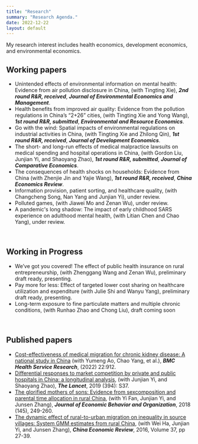 ```yaml
---
title: "Research"
summary: "Research Agenda."
date: 2022-12-22
layout: default
---
```

My research interest includes health economics, development economics, and environmental economics.

## Working papers
- Unintended effects of environmental information on mental health: Evidence from air pollution disclosure in China, (with Tingting Xie), ***2nd round R&R, received***, ***Journal of Environmental Economics and Management***.
- Health benefits from improved air quality: Evidence from the pollution regulations in China’s “2+26” cities, (with Tingting Xie and Yong Wang), ***1st round R&R, submitted***, ***Environmental and Resource Economics***.
- Go with the wind: Spatial impacts of environmental regulations on industrial activities in China, (with Tingting Xie and Zhilong Qin),  ***1st round R&R, received***, ***Journal of Development Economics***.
- The short- and long-run effects of medical malpractice lawsuits on medical spending and hospital operations in China, (with Gordon Liu, Junjian Yi, and Shaoyang Zhao), ***1st round R&R, submitted***, ***Journal of Comparative Economics***.
- The consequences of health shocks on households: Evidence from China (with Zhenjie Jin and Yajie Wang), ***1st round R&R, received***, ***China Economics Review***.
- Information provision, patient sorting, and healthcare quality, (with Changcheng Song, Nan Yang and Junjian Yi), under review.
- Polluted games, (with Jiawei Mo and Zenan Wu), under review.
- A pandemic's long shadow: The impact of early childhood SARS experience on adulthood mental health, (with Litian Chen and Chao Yang), under review.

&nbsp;
## Working in Progress

- We’ve got you covered! The effect of public health insurance on rural entrepreneurship, (with Zhenggang Wang and Zenan Wu), preliminary draft ready, presenting.
- Pay more for less: Effect of targeted lower cost sharing on healthcare utilization and expenditure (with Julie Shi and Wanyu Yang), preliminary draft ready, presenting.
- Long-term exposure to fine particulate matters and multiple chronic conditions, (with Runhao Zhao and Chong Liu), draft coming soon

&nbsp;
## Published papers

- [Cost-effectiveness of medical migration for chronic kidney disease: A national study in China](https://pubmed.ncbi.nlm.nih.gov/35831849/) (with Yumeng Ao, Chao Yang, et al.), ***BMC Health Service Research***, (2022) 22:912.
- [Differential responses to market competition by private and public hospitals in China: a longitudinal analysis](https://www.sciencedirect.com/science/article/pii/S0140673619323736), (with Junjian Yi, and Shaoyang Zhao), ***The Lancet***, 2019 (394): S37.
- [The glorified mothers of sons: Evidence from sexcomposition and parental time allocation in rural China](https://www.sciencedirect.com/science/article/pii/S0167268117303165),
(with Yi Fan, Junjian Yi, and Junsen Zhang), ***Journal of Economic Behavior and Organization***, 2018 (145), 249-260.
- [The dynamic effect of rural-to-urban migration on inequality in source villages: System GMM estimates from rural China](https://www.sciencedirect.com/science/article/pii/S1043951X15001145), (with Wei Ha, Junjian Yi, and Junsen Zhang), ***China Economic Review***, 2016, Volume 37, pp 27-39.


